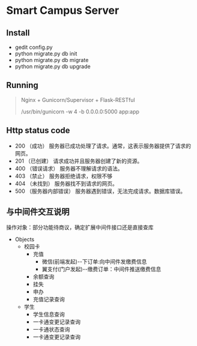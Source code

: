 # Smart Campus Server

## Install
+ gedit config.py
+ python migrate.py db init
+ python migrate.py db migrate
+ python migrate.py db upgrade

## Running
> Nginx + Gunicorn/Supervisor + Flask-RESTful
>
> /usr/bin/gunicorn -w 4 -b 0.0.0.0:5000 app:app

## Http status code
+ 200 （成功） 服务器已成功处理了请求。通常，这表示服务器提供了请求的网页。
+ 201 （已创建） 请求成功并且服务器创建了新的资源。
+ 400 （错误请求） 服务器不理解请求的语法。
+ 403 （禁止） 服务器拒绝请求，权限不够
+ 404 （未找到） 服务器找不到请求的网页。
+ 500 （服务器内部错误） 服务器遇到错误，无法完成请求。数据库错误。


## 与中间件交互说明

操作对象：部分功能待商议，确定扩展中间件接口还是直接查库

* Objects
  * 校园卡
    * 充值
      * 微信(前端发起)--下订单:向中间件发缴费信息
      * 翼支付(门户发起)--缴费订单：中间件推送缴费信息
    * 余额查询
    * 挂失
    * 申办
    * 充值记录查询
  * 学生
    * 学生信息查询
    * 一卡通变更记录查询
    * 一卡通状态查询
    * 一卡通变更记录查询
